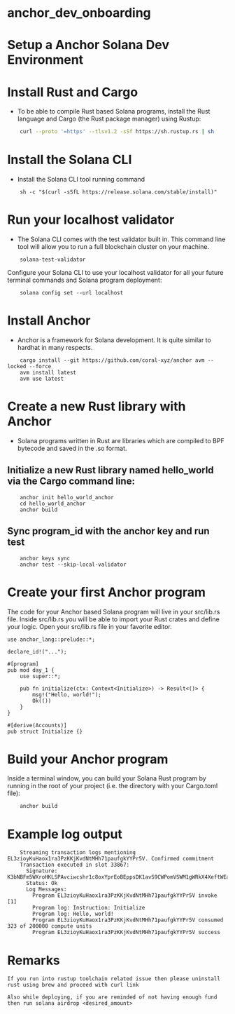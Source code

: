 # anchor_dev_onboarding
# Setup a Anchor Solana Dev Environment

# Install Rust and Cargo
- To be able to compile Rust based Solana programs, install the Rust language and Cargo (the Rust package manager) using Rustup:
```bash
    curl --proto '=https' --tlsv1.2 -sSf https://sh.rustup.rs | sh
```
# Install the Solana CLI
- Install the Solana CLI tool running command
```
    sh -c "$(curl -sSfL https://release.solana.com/stable/install)"
```
# Run your localhost validator 
- The Solana CLI comes with the test validator built in. This command line tool will allow you to run a full blockchain cluster on your machine.
```
    solana-test-validator
```

Configure your Solana CLI to use your localhost validator for all your future terminal commands and Solana program deployment:
```
    solana config set --url localhost
```

# Install Anchor
- Anchor is a framework for Solana development. It is quite similar to hardhat in many respects.

```
    cargo install --git https://github.com/coral-xyz/anchor avm --locked --force
    avm install latest
    avm use latest
```

# Create a new Rust library with Anchor
- Solana programs written in Rust are libraries which are compiled to BPF bytecode and saved in the .so format.

## Initialize a new Rust library named hello_world via the Cargo command line:
```
    anchor init hello_world_anchor
    cd hello_world_anchor
    anchor build
```

## Sync program_id with the anchor key and  run test

```
    anchor keys sync
    anchor test --skip-local-validator
```

# Create your first Anchor program
The code for your Anchor based Solana program will live in your src/lib.rs file. Inside src/lib.rs you will be able to import your Rust crates and define your logic. Open your src/lib.rs file in your favorite editor.


```
use anchor_lang::prelude::*;

declare_id!("...");

#[program]
pub mod day_1 {
    use super::*;

    pub fn initialize(ctx: Context<Initialize>) -> Result<()> {
        msg!("Hello, world!"); 
        Ok(())
    }
}

#[derive(Accounts)]
pub struct Initialize {}

```

# Build your Anchor program
Inside a terminal window, you can build your Solana Rust program by running in the root of your project (i.e. the directory with your Cargo.toml file):

```
    anchor build
```


# Example log output
```
    Streaming transaction logs mentioning EL3zioyKuHaox1ra3PzKKjKvdNtMHh71paufgkYYPr5V. Confirmed commitment
    Transaction executed in slot 33867:
      Signature: K3bNBFm5WXroHKLSPAvciwcshr1c8oxYprEoBEppsDK1avS9CWPomVSWM1gWRkX4XeftWEaLdvfnmpf91xB4jxq
      Status: Ok
      Log Messages:
        Program EL3zioyKuHaox1ra3PzKKjKvdNtMHh71paufgkYYPr5V invoke [1]
        Program log: Instruction: Initialize
        Program log: Hello, world!
        Program EL3zioyKuHaox1ra3PzKKjKvdNtMHh71paufgkYYPr5V consumed 323 of 200000 compute units
        Program EL3zioyKuHaox1ra3PzKKjKvdNtMHh71paufgkYYPr5V success

```
# Remarks

```
If you run into rustup toolchain related issue then please uninstall rust using brew and proceed with curl link

Also while deploying, if you are reminded of not having enough fund then run solana airdrop <desired_amount>
```
